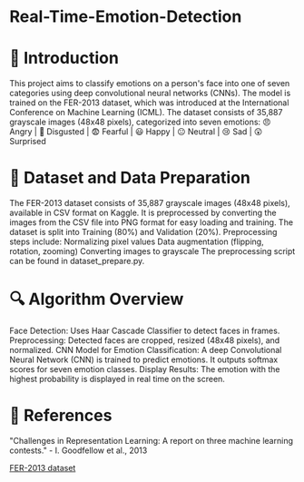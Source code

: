 # Real-Time-Emotion-Detection
# 📌 Introduction 
This project aims to classify emotions on a person's face into one of seven categories using deep convolutional neural networks (CNNs). The model is trained on the FER-2013 dataset, which was introduced at the International Conference on Machine Learning (ICML). The dataset consists of 35,887 grayscale images (48x48 pixels), categorized into seven emotions:
😠 Angry | 🤢 Disgusted | 😨 Fearful | 😃 Happy | 😐 Neutral | 😢 Sad | 😲 Surprised


# 📌 Dataset and Data Preparation
The FER-2013 dataset consists of 35,887 grayscale images (48x48 pixels), available in CSV format on Kaggle.
It is preprocessed by converting the images from the CSV file into PNG format for easy loading and training.
The dataset is split into Training (80%) and Validation (20%).
Preprocessing steps include:
Normalizing pixel values
Data augmentation (flipping, rotation, zooming)
Converting images to grayscale
The preprocessing script can be found in dataset_prepare.py.


# 🔍 Algorithm Overview
Face Detection:
Uses Haar Cascade Classifier to detect faces in frames.
Preprocessing:
Detected faces are cropped, resized (48x48 pixels), and normalized.
CNN Model for Emotion Classification:
A deep Convolutional Neural Network (CNN) is trained to predict emotions.
It outputs softmax scores for seven emotion classes.
Display Results:
The emotion with the highest probability is displayed in real time on the screen.


# 🔗  References
"Challenges in Representation Learning: A report on three machine learning contests." - I. Goodfellow et al., 2013

[FER-2013 dataset](https://www.kaggle.com/datasets/msambare/fer2013)


